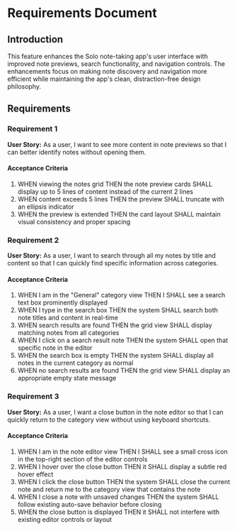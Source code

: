 # Requirements Document

## Introduction

This feature enhances the Solo note-taking app's user interface with improved note previews, search functionality, and navigation controls. The enhancements focus on making note discovery and navigation more efficient while maintaining the app's clean, distraction-free design philosophy.

## Requirements

### Requirement 1

**User Story:** As a user, I want to see more content in note previews so that I can better identify notes without opening them.

#### Acceptance Criteria

1. WHEN viewing the notes grid THEN the note preview cards SHALL display up to 5 lines of content instead of the current 2 lines
2. WHEN content exceeds 5 lines THEN the preview SHALL truncate with an ellipsis indicator
3. WHEN the preview is extended THEN the card layout SHALL maintain visual consistency and proper spacing

### Requirement 2

**User Story:** As a user, I want to search through all my notes by title and content so that I can quickly find specific information across categories.

#### Acceptance Criteria

1. WHEN I am in the "General" category view THEN I SHALL see a search text box prominently displayed
2. WHEN I type in the search box THEN the system SHALL search both note titles and content in real-time
3. WHEN search results are found THEN the grid view SHALL display matching notes from all categories
4. WHEN I click on a search result note THEN the system SHALL open that specific note in the editor
5. WHEN the search box is empty THEN the system SHALL display all notes in the current category as normal
6. WHEN no search results are found THEN the grid view SHALL display an appropriate empty state message

### Requirement 3

**User Story:** As a user, I want a close button in the note editor so that I can quickly return to the category view without using keyboard shortcuts.

#### Acceptance Criteria

1. WHEN I am in the note editor view THEN I SHALL see a small cross icon in the top-right section of the editor controls
2. WHEN I hover over the close button THEN it SHALL display a subtle red hover effect
3. WHEN I click the close button THEN the system SHALL close the current note and return me to the category view that contains the note
4. WHEN I close a note with unsaved changes THEN the system SHALL follow existing auto-save behavior before closing
5. WHEN the close button is displayed THEN it SHALL not interfere with existing editor controls or layout